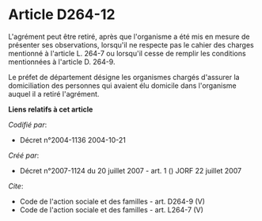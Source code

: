 # Article D264-12

L'agrément peut être retiré, après que l'organisme a été mis en mesure de présenter ses observations, lorsqu'il ne respecte
pas le cahier des charges mentionné à l'article L. 264-7 ou lorsqu'il cesse de remplir les conditions mentionnées à l'article
D. 264-9.

Le préfet de département désigne les organismes chargés d'assurer la domiciliation des personnes qui avaient élu domicile
dans l'organisme auquel il a retiré l'agrément.

**Liens relatifs à cet article**

_Codifié par_:

  - Décret n°2004-1136 2004-10-21

_Créé par_:

  - Décret n°2007-1124 du 20 juillet 2007 - art. 1 () JORF 22 juillet 2007

_Cite_:

  - Code de l'action sociale et des familles - art. D264-9 (V)
  - Code de l'action sociale et des familles - art. L264-7 (V)
